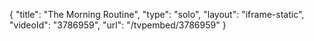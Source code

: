 {
    "title": "The Morning Routine",
    "type": "solo",
    "layout": "iframe-static",
    "videoId": "3786959",
    "url": "\/tvpembed\/3786959"
}